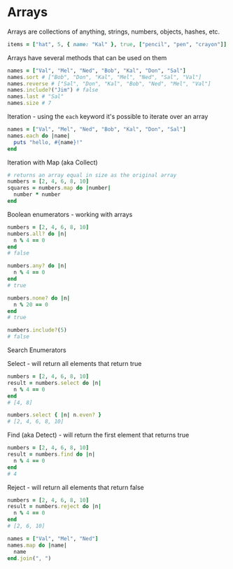 # Arrays

Arrays are collections of anything, strings, numbers, objects, hashes, etc.

```ruby
items = ["hat", 5, { name: "Kal" }, true, ["pencil", "pen", "crayon"]]
```

Arrays have several methods that can be used on them

```ruby
names = ["Val", "Mel", "Ned", "Bob", "Kal", "Don", "Sal"]
names.sort # ["Bob", "Don", "Kal", "Mel", "Ned", "Sal", "Val"]
names.reverse # ["Sal", "Don", "Kal", "Bob", "Ned", "Mel", "Val"]
names.include?("Jim") # false
names.last # "Sal"
names.size # 7
```

Iteration - using the `each` keyword it's possible to iterate over an array

```ruby
names = ["Val", "Mel", "Ned", "Bob", "Kal", "Don", "Sal"]
names.each do |name|
  puts "hello, #{name}!"
end
```

Iteration with Map (aka Collect)

```ruby
# returns an array equal in size as the original array
numbers = [2, 4, 6, 8, 10]
squares = numbers.map do |number|
  number * number
end
```

Boolean enumerators - working with arrays

```ruby
numbers = [2, 4, 6, 8, 10]
numbers.all? do |n|
  n % 4 == 0
end
# false

numbers.any? do |n|
  n % 4 == 0
end
# true

numbers.none? do |n|
  n % 20 == 0
end
# true

numbers.include?(5)
# false
```

Search Enumerators

Select - will return all elements that return true

```ruby
numbers = [2, 4, 6, 8, 10]
result = numbers.select do |n|
  n % 4 == 0
end
# [4, 8]

numbers.select { |n| n.even? }
# [2, 4, 6, 8, 10]
```

Find (aka Detect) - will return the first element that returns true

```ruby
numbers = [2, 4, 6, 8, 10]
result = numbers.find do |n|
  n % 4 == 0
end
# 4
```

Reject - will return all elements that return false

```ruby
numbers = [2, 4, 6, 8, 10]
result = numbers.reject do |n|
  n % 4 == 0
end
# [2, 6, 10]
```

```ruby
names = ["Val", "Mel", "Ned"]
names.map do |name|  
  name
end.join(", ")
```